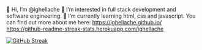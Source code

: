 👋 Hi, I’m @ighellache
👀 I’m interested in full stack development and software engineering.
🌱 I’m currently learning html, css and javascript.
You can find out more about me here: https://ighellache.github.io/
https://github-readme-streak-stats.herokuapp.com/ighellache

[![GitHub Streak](https://github-readme-streak-stats.herokuapp.com?user=ighellache)](https://git.io/streak-stats)
<!---
ighellache/ighellache is a ✨ special ✨ repository because its `README.md` (this file) appears on your GitHub profile.
You can click the Preview link to take a look at your changes.
--->
